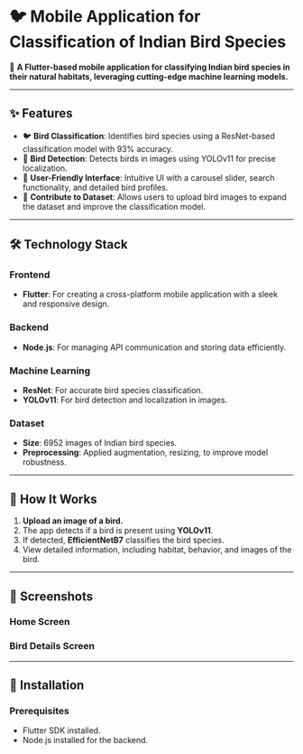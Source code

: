 # 🐦 Mobile Application for Classification of Indian Bird Species  
🌿 **A Flutter-based mobile application for classifying Indian bird species in their natural habitats, leveraging cutting-edge machine learning models.**

---

## ✨ Features  
- 🐦 **Bird Classification**: Identifies bird species using a ResNet-based classification model with 93% accuracy.  
- 🎯 **Bird Detection**: Detects birds in images using YOLOv11 for precise localization.  
- 📱 **User-Friendly Interface**: Intuitive UI with a carousel slider, search functionality, and detailed bird profiles.  
- 📂 **Contribute to Dataset**: Allows users to upload bird images to expand the dataset and improve the classification model.  

---

## 🛠️ Technology Stack  

### **Frontend**  
- **Flutter**: For creating a cross-platform mobile application with a sleek and responsive design.  

### **Backend**  
- **Node.js**: For managing API communication and storing data efficiently.  

### **Machine Learning**  
- **ResNet**: For accurate bird species classification.  
- **YOLOv11**: For bird detection and localization in images.  

### **Dataset**  
- **Size**: 6952 images of Indian bird species.  
- **Preprocessing**: Applied augmentation, resizing, to improve model robustness.  

---

## 🧭 How It Works  
1. **Upload an image of a bird.**  
2. The app detects if a bird is present using **YOLOv11**.  
3. If detected, **EfficientNetB7** classifies the bird species.  
4. View detailed information, including habitat, behavior, and images of the bird.  

---

## 📸 Screenshots  

### **Home Screen**  


### **Bird Details Screen**  


---

## 🚀 Installation  

### **Prerequisites**  
- Flutter SDK installed.  
- Node.js installed for the backend.  
